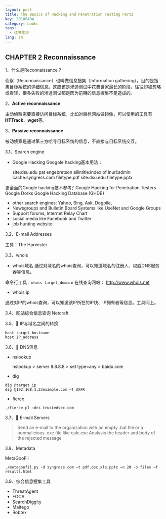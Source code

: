 ```yaml
---
layout: post
title: The Basics of Hacking and Penetration Testing Part2
key: 20180404
category: books
tags:
  - 读书笔记
lang: zh
---
```


CHAPTER 2 Reconnaissance
--------------------------------------

1、什么是Reconnaissance？

侦察（Reconnaissance）也叫做信息搜集（Information gathering），目的是搜集目标系统的详细信息。这应该是渗透测试中花费世家最长的阶段，往往却被忽略或看轻，很多失败的渗透测试都是因为前期的信息搜集不足造成的。

2、**Active reconnaissance**

主动侦察需要直接访问目标系统，比如对目标网站做镜像，可以使用的工具有**HTTrack**、**wget**等。

3、**Passive reconnaissance**

被动侦察是通过第三方哈寻目标系统的信息，不直接与目标系统交互。

3.1、Search engine

 - Google Hacking
 Googole hacking基本用法：
	 
	 site:dsu.edu pat engebretson
	allintitle:index of
	inurl:admin
	cache:syngress.com
	filetype:pdf
	site:dsu.edu filetype:pptx

 更全面的Google hacking技术参考;'
 Google Hacking for Penetration Testers
 Google Dorks Google Hacking Database (GHDB)	
 
 - other search engines: Yahoo, Bing, Ask, Dogpile,
 - Newsgroups and Bulletin Board Systems like UseNet and Google Groups
 - Support forums, Internet Relay Chart
 - social media like Facebook and Twitter
 - job hunting website

3.2、E-mail Addresses

工具：The Harvester

3.3、whois

 - whois域名
 通过对域名的whois查询，可以知道域名的注册人、权威DNS服务器等信息。

命令行工具：`whois target_domain`
在线查询网站： http://www.whois.net

 - whois ip
 
 通过对IP的whois查询，可以知道该IP所在的IP块、IP拥有者等信息。工具同上。

3.4、网站综合信息查询 Netcraft

3.5、	IP与域名之间的转换

    host target_hostname
    host IP_address
 
 3.6、	DNS信息

 - nslookup

	nslookup
	\> server 8.8.8.8
	\> set type=any
	\> baidu.com

 - dig
		

```
dig @target_ip
dig @192.168.1.23example.com –t AXFR
```

 - fierce
		

```
./fierce.pl –dns trustedsec.com
```

3.7、	E-mail Servers

>Send an e-mail to the organization with an empty .bat file or a nonmalicious .exe file like calc.exe
>Analysis  the header and body of the rejected message

3.8、Metadata

MetaGooFil
	

```
./metagoofil.py -d syngress.com –t pdf,doc,xls,pptx –n 20 -o files –f results.html
```

3.9、综合信息搜集工具
 - ThreatAgent
 - FOCA
 - SearchDiggity
 - Maltego
 - Robtex
